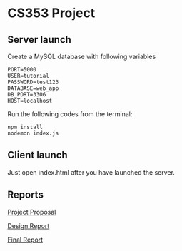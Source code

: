 # CS353 Project

## Server launch

Create a MySQL database with following variables

    PORT=5000
    USER=tutorial
    PASSWORD=test123
    DATABASE=web_app
    DB_PORT=3306
    HOST=localhost

Run the following codes from the terminal:

    npm install
    nodemon index.js

## Client launch

Just open index.html after you have launched the server.

## Reports

[Project Proposal](/reports/project_proposal.pdf)

[Design Report](/reports/design_report.pdf)

[Final Report]()
